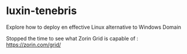 # luxin-tenebris
Explore how to deploy en effective Linux alternative to Windows Domain

Stopped the time to see what Zorin Grid is capable of : https://zorin.com/grid/
